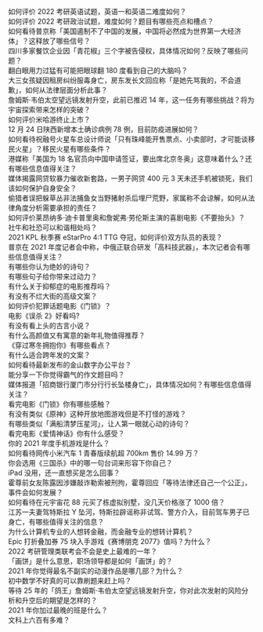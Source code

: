 如何评价 2022 考研英语试题，英语一和英语二难度如何？  
如何评价 2022 考研政治试题，难度如何？题目有哪些亮点和槽点？  
如何看待普京称「美国遏制不了中国的发展，中国将必然成为世界第一大经济体」？这释放了哪些信号？  
四川多家餐饮企业因「青花椒」三个字被告侵权，具体情况如何？反映了哪些问题？  
翻白眼用力过猛有可能把眼球翻 180 度看到自己的大脑吗？  
大三女孩疑因租房纠纷服毒身亡，房东发长文回应称「是她先骂我的，不会道歉」，如何从法律层面分析此事？  
詹姆斯·韦伯太空望远镜发射升空，此前已推迟 14 年，这一任务有哪些挑战？将为宇宙探索带来怎样的突破？  
如何评价米哈游终止上市？  
12 月 24 日陕西新增本土确诊病例 78 例，目前防疫进展如何？  
如何看待祝融号火星车总设计师说「只有珠峰能开售票点、小卖部时，才可能谈移民火星」？移民火星有哪些条件？  
港媒称「美国为 18 名官员向中国申请签证，要出席北京冬奥」这意味着什么？还有哪些信息值得关注？  
媒体揭露网贷软暴力催收新套路，一男子网贷 400 元 3 天未还手机被锁死，我们该如何保护自身安全？  
偷猎者误把躲草丛非法捕鱼女当野猪射杀后埋尸荒野，家属称不会谅解，如何从法律角度分析需要承担的责任？  
如何评价莱昂纳多·迪卡普里奥和詹妮弗·劳伦斯主演的喜剧电影《不要抬头》？  
社牛和社恐可以和谐相处吗？  
2021 KPL 秋季赛 eStarPro 4:1 TTG 夺冠，如何评价双方队员的表现？  
普京在 2021 年度记者会中称，中俄正联合研发「高科技武器」，本次记者会有哪些信息值得关注？  
有哪些你认为绝妙的诗句？  
有哪些句子给你带来过动力？  
有什么关于抑郁症的电影推荐吗？  
有没有不烂大街的高级文案？  
如何评价犯罪话题电影《门锁》？  
电影《误杀 2》好看吗?  
有没有看上头的古言小说？  
有什么高颜值又有寓意的新年礼物值得推荐？  
《穿过寒冬拥抱你》有哪些看点？  
有什么适合跨年发的文案？  
如何看待最新发布的金山数字办公平台？  
能分享一下你觉得霸气的作文题目吗？  
媒体报道「招商银行厦门市分行行长坠楼身亡」，具体情况如何？有哪些信息值得关注？  
看完电影《门锁》你有哪些感触？  
有没有类似《原神》这种开放地图游戏但是不打怪的游戏？  
有哪些类似「满船清梦压星河」，让人第一眼就心动的诗句？  
看完电影《爱情神话》你有什么感受？  
你的 2021 年度手机游戏是什么？  
如何看待网传小米汽车 1 青春版续航超 700km 售价 14.99 万？  
你会选用《三国杀》中的哪一句台词来形容下你自己？  
iPad 没用，还一直想买是怎么回事？  
霍尊前女友陈露因涉嫌敲诈勒索被刑拘，霍尊回应「等待法律还自己一个公正」，事件会如何发展？  
如何看待在元宇宙花 88 元买了栋虚拟别墅，没几天价格涨了 1000 倍？  
江苏一夫妻驾特斯拉 Y 坠河，特斯拉辟谣称非试驾、警方介入，目前驾车男子已身亡，有哪些值得关注的信息？  
为什么计算机专业的人想转金融，而金融专业的想转计算机？  
Epic 打折叠加券 75 块入手游戏《赛博朋克 2077》值吗？为什么？  
2022 考研管理类联考会不会是史上最难的一年？  
「画饼」是什么意思，职场领导都是如何「画饼」的？  
2021 年你觉得最名不副实的动漫作品是哪几部？为什么？  
初中数学不好真的可以靠刷题来赶上吗？  
等待 25 年的「鸽王」詹姆斯·韦伯太空望远镜发射升空，你对此次发射的风险分析和升空后的期望是怎样的？  
2021 年你加过最晚的班是什么？  
文科上六百有多难？  
